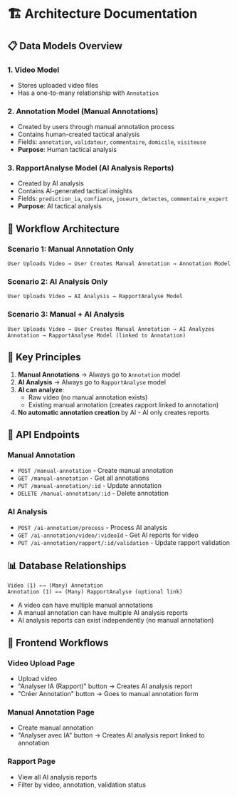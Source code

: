 # 🏗️ Architecture Documentation

## 📋 **Data Models Overview**

### 1. **Video Model**
- Stores uploaded video files
- Has a one-to-many relationship with `Annotation`

### 2. **Annotation Model** (Manual Annotations)
- Created by users through manual annotation process
- Contains human-created tactical analysis
- Fields: `annotation`, `validateur`, `commentaire`, `domicile`, `visiteuse`
- **Purpose**: Human tactical analysis

### 3. **RapportAnalyse Model** (AI Analysis Reports)
- Created by AI analysis
- Contains AI-generated tactical insights
- Fields: `prediction_ia`, `confiance`, `joueurs_detectes`, `commentaire_expert`
- **Purpose**: AI tactical analysis

## 🔄 **Workflow Architecture**

### **Scenario 1: Manual Annotation Only**
```
User Uploads Video → User Creates Manual Annotation → Annotation Model
```

### **Scenario 2: AI Analysis Only**
```
User Uploads Video → AI Analysis → RapportAnalyse Model
```

### **Scenario 3: Manual + AI Analysis**
```
User Uploads Video → User Creates Manual Annotation → AI Analyzes Annotation → RapportAnalyse Model (linked to Annotation)
```

## 🎯 **Key Principles**

1. **Manual Annotations** → Always go to `Annotation` model
2. **AI Analysis** → Always go to `RapportAnalyse` model
3. **AI can analyze**:
   - Raw video (no manual annotation exists)
   - Existing manual annotation (creates rapport linked to annotation)
4. **No automatic annotation creation** by AI - AI only creates reports

## 🔧 **API Endpoints**

### **Manual Annotation**
- `POST /manual-annotation` - Create manual annotation
- `GET /manual-annotation` - Get all annotations
- `PUT /manual-annotation/:id` - Update annotation
- `DELETE /manual-annotation/:id` - Delete annotation

### **AI Analysis**
- `POST /ai-annotation/process` - Process AI analysis
- `GET /ai-annotation/video/:videoId` - Get AI reports for video
- `PUT /ai-annotation/rapport/:id/validation` - Update rapport validation

## 📊 **Database Relationships**

```
Video (1) ←→ (Many) Annotation
Annotation (1) ←→ (Many) RapportAnalyse (optional link)
```

- A video can have multiple manual annotations
- A manual annotation can have multiple AI analysis reports
- AI analysis reports can exist independently (no manual annotation)

## 🚀 **Frontend Workflows**

### **Video Upload Page**
- Upload video
- "Analyser IA (Rapport)" button → Creates AI analysis report
- "Créer Annotation" button → Goes to manual annotation form

### **Manual Annotation Page**
- Create manual annotation
- "Analyser avec IA" button → Creates AI analysis report linked to annotation

### **Rapport Page**
- View all AI analysis reports
- Filter by video, annotation, validation status 